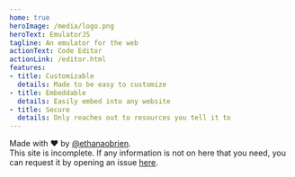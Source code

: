 ```yaml
---
home: true
heroImage: /media/logo.png
heroText: EmulatorJS
tagline: An emulator for the web
actionText: Code Editor
actionLink: /editor.html
features:
- title: Customizable
  details: Made to be easy to customize
- title: Embeddable
  details: Easily embed into any website
- title: Secure
  details: Only reaches out to resources you tell it to
---
```


<div class="home_footer">
    <div>Made with ❤️ by <a href="https://github.com/ethanaobrien" target="_blank">@ethanaobrien</a>.</div>
    <div>This site is incomplete. If any information is not on here that you need, you can request it by opening an issue <a href="https://github.com/ethanaobrien/emulatorjs/" target="_blank">here</a>.</div>
</div>
